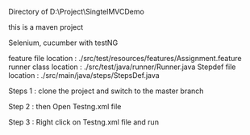  Directory of D:\Project\SingtelMVCDemo

this is a maven project

Selenium, cucumber with testNG 

feature file location : ./src/test/resources/features/Assignment.feature
runner class location : ./src/test/java/runner/Runner.java
Stepdef file location : ./src/main/java/steps/StepsDef.java


Steps 1 :  clone the project and switch to the master branch

Step 2 :  then Open Testng.xml file

Step 3 :  Right click on Testng.xml file and run 





